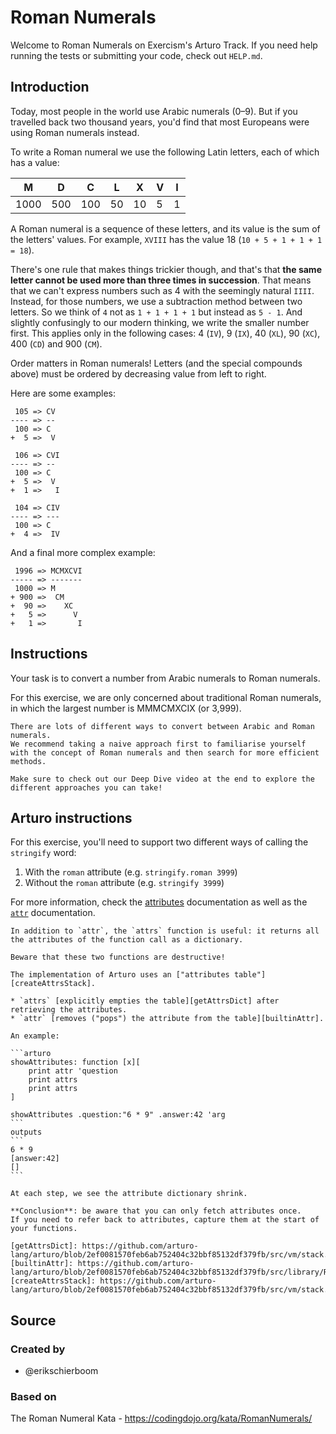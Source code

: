 # Roman Numerals

Welcome to Roman Numerals on Exercism's Arturo Track.
If you need help running the tests or submitting your code, check out `HELP.md`.

## Introduction

Today, most people in the world use Arabic numerals (0–9).
But if you travelled back two thousand years, you'd find that most Europeans were using Roman numerals instead.

To write a Roman numeral we use the following Latin letters, each of which has a value:

| M    | D   | C   | L   | X   | V   | I   |
| ---- | --- | --- | --- | --- | --- | --- |
| 1000 | 500 | 100 | 50  | 10  | 5   | 1   |

A Roman numeral is a sequence of these letters, and its value is the sum of the letters' values.
For example, `XVIII` has the value 18 (`10 + 5 + 1 + 1 + 1 = 18`).

There's one rule that makes things trickier though, and that's that **the same letter cannot be used more than three times in succession**.
That means that we can't express numbers such as 4 with the seemingly natural `IIII`.
Instead, for those numbers, we use a subtraction method between two letters.
So we think of `4` not as `1 + 1 + 1 + 1` but instead as `5 - 1`.
And slightly confusingly to our modern thinking, we write the smaller number first.
This applies only in the following cases: 4 (`IV`), 9 (`IX`), 40 (`XL`), 90 (`XC`), 400 (`CD`) and 900 (`CM`).

Order matters in Roman numerals!
Letters (and the special compounds above) must be ordered by decreasing value from left to right.

Here are some examples:

```text
 105 => CV
---- => --
 100 => C
+  5 =>  V
```

```text
 106 => CVI
---- => --
 100 => C
+  5 =>  V
+  1 =>   I
```

```text
 104 => CIV
---- => ---
 100 => C
+  4 =>  IV
```

And a final more complex example:

```text
 1996 => MCMXCVI
----- => -------
 1000 => M
+ 900 =>  CM
+  90 =>    XC
+   5 =>      V
+   1 =>       I
```

## Instructions

Your task is to convert a number from Arabic numerals to Roman numerals.

For this exercise, we are only concerned about traditional Roman numerals, in which the largest number is MMMCMXCIX (or 3,999).

~~~~exercism/note
There are lots of different ways to convert between Arabic and Roman numerals.
We recommend taking a naive approach first to familiarise yourself with the concept of Roman numerals and then search for more efficient methods.

Make sure to check out our Deep Dive video at the end to explore the different approaches you can take!
~~~~

## Arturo instructions

For this exercise, you'll need to support two different ways of calling the `stringify` word:

1. With the `roman` attribute (e.g. `stringify.roman 3999`)
2. Without the `roman` attribute (e.g. `stringify 3999`)

For more information, check the [attributes][attributes] documentation as well as the [`attr`][attr] documentation.

~~~~exercism/caution
In addition to `attr`, the `attrs` function is useful: it returns all the attributes of the function call as a dictionary.

Beware that these two functions are destructive!

The implementation of Arturo uses an ["attributes table"][createAttrsStack].

* `attrs` [explicitly empties the table][getAttrsDict] after retrieving the attributes.
* `attr` [removes ("pops") the attribute from the table][builtinAttr].

An example:

```arturo
showAttributes: function [x][
    print attr 'question
    print attrs
    print attrs
]

showAttributes .question:"6 * 9" .answer:42 'arg
```
outputs
```
6 * 9
[answer:42]
[]
```

At each step, we see the attribute dictionary shrink.

**Conclusion**: be aware that you can only fetch attributes once.
If you need to refer back to attributes, capture them at the start of your functions.

[getAttrsDict]: https://github.com/arturo-lang/arturo/blob/2ef0081570feb6ab752404c32bbf85132df379fb/src/vm/stack.nim#L187
[builtinAttr]: https://github.com/arturo-lang/arturo/blob/2ef0081570feb6ab752404c32bbf85132df379fb/src/library/Reflection.nim#L85
[createAttrsStack]: https://github.com/arturo-lang/arturo/blob/2ef0081570feb6ab752404c32bbf85132df379fb/src/vm/stack.nim#L136
~~~~

[attributes]: https://arturo-lang.io/master/documentation/language/#attributes
[attr]: https://arturo-lang.io/master/documentation/library/reflection/attr/

## Source

### Created by

- @erikschierboom

### Based on

The Roman Numeral Kata - https://codingdojo.org/kata/RomanNumerals/
